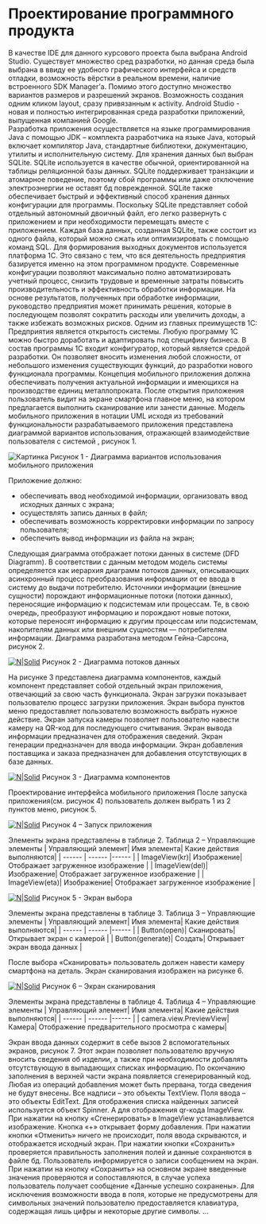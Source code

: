 # Проектирование программного продукта

В качестве IDE для данного курсового проекта была выбрана Android Studio. Существует множество сред разработки, но данная среда была выбрана в ввиду ее удобного графического интерфейса и средств отладки, возможность вёрстки в реальном времени, наличие встроенного SDK Manager’а. Помимо этого доступно множество вариантов размеров и разрешений экранов. Возможность создания одним кликом layout, сразу привязанным к activity. Android Studio - новая и полностью интегрированная среда разработки приложений, выпущенная компанией Google.  
Разработка приложения осуществляется на языке программирования Java с помощью JDK – комплекта разработчика на языке Java, который включает компилятор Java, стандартные библиотеки, документацию, утилиты и исполнительную систему.
Для хранения данных был выбран SQLite. SQLite используется в качестве обычной, ориентированной на таблицы реляционной базы данных. SQLite поддерживает транзакции и атомарное поведение, поэтому сбой программы или даже отключение электроэнергии не оставят бд поврежденной. SQLite также обеспечивает быстрый и эффективный способ хранения данных конфигурации для программы.
Поскольку SQLite представляет собой отдельный автономный двоичный файл, его легко развернуть с приложением и при необходимости перемещать вместе с приложением. Каждая база данных, созданная SQLite, также состоит из одного файла,
который можно сжать или оптимизировать с помощью команд SQL.
Для формирования выходных документов используется платформа 1С. Это связано с тем, что вся деятельность предприятия базируется именно на этом программном продукте. Современные конфигурации позволяют максимально полно автоматизировать
учетный процесс, снизить трудовые и временные затраты повысить производительность и эффективность обработки информации. На основе результатов, полученных при обработке информации, руководство предприятия может принимать решения, которые в последующем позволят сократить расходы или увеличить доходы, а также избежать возможных рисков.
Одним из главных преимуществ 1С: Предприятия является открытость системы. Любую программу 1С можно быстро доработать и адаптировать под специфику бизнеса. В состав программы 1С входит конфигуратор, который является
средой разработки. Он позволяет вносить изменения любой сложности, от небольшого изменения существующих функций, до разработки нового функционала программы.
Концепция мобильного приложения должна обеспечивать получения актуальной информации и имеющихся на производстве единиц металлопроката. После открытия приложения пользователь видит на экране смартфона главное меню, на котором предлагается выполнить сканирование или занести данные. Модель мобильного приложения в нотации UML исходя из требований функциональности
разрабатываемого приложения представлена диаграммой вариантов использования, отражающей взаимодействие пользователя с системой , рисунок 1.

![Картинка](https://drive.google.com/file/d/1OhFSzcjZ0beyv98TH6g4frUgXNpWKfW8/view?usp=share_link)
Рисунок 1 - Диаграмма вариантов использования мобильного приложения

Приложение должно:
- обеспечивать ввод необходимой информации, организовать ввод исходных данных с экрана;
- осуществлять запись данных в файл;
- обеспечивать возможность корректировки информации по запросу пользователя;
- обеспечить вывод информации из файла на экран;

Следующая диаграмма отображает потоки данных в системе (DFD Diagramm). В соответствии с данным методом модель системы определяется как иерархия диаграмм потоков данных, описывающих асинхронный процесс преобразования информации от ее ввода в систему до выдачи потребителю. Источники информации (внешние сущности) порождают информационные потоки (потоки данных),
переносящие информацию к подсистемам или процессам. Те, в свою очередь, преобразуют информацию и порождают новые потоки, которые переносят информацию к другим процессам или подсистемам, накопителям данных или внешним сущностям — потребителям информации. Диаграмма разработана методом Гейна-Сарсона, рисунок 2.

[![N|Solid](https://cldup.com/dTxpPi9lDf.thumb.png)](https://nodesource.com/products/nsolid)
Рисунок 2 - Диаграмма потоков данных

На рисунке 3 представлена диаграмма компонентов, каждый компонент представляет собой отдельный экран приложения, отвечающий за свою часть функционала.
Экран загрузки показывает пользователю процесс загрузки приложения.
Экран выбора пунктов меню предоставляет пользователю возможность выбрать нужное действие.
Экран запуска камеры позволяет пользователю навести камеру на QR-код для последующего считывания.
Экран вывода информации предназначен для отображения сведений.
Экран генерации предназначен для ввода информации.
Экран добавления поставщика и заказа предназначен для добавления отсутствующих в базе данных.

[![N|Solid](https://cldup.com/dTxpPi9lDf.thumb.png)](https://nodesource.com/products/nsolid)
Рисунок 3 - Диаграмма компонентов

Проектирование интерфейса мобильного приложения После запуска приложения(см. рисунок 4) пользователь должен выбрать 1 из 2
пунктов меню, рисунок 5.

[![N|Solid](https://cldup.com/dTxpPi9lDf.thumb.png)](https://nodesource.com/products/nsolid)
Рисунок 4 – Запуск приложения

Элементы экрана представлены в таблице 2.
Таблица 2 – Управляющие элементы
| Управляющий элемент| Имя элемента| Какие действия выполняются|
| ------ | ------ |------ |
| ImageView(kr)| Изображение| Отображает загруженное изображение |
| ImageView(del)| Изображение| Отображает загруженное изображение |
| ImageView(eta)| Изображение| Отображает загруженное изображение |

[![N|Solid](https://cldup.com/dTxpPi9lDf.thumb.png)](https://nodesource.com/products/nsolid)
Рисунок 5 - Экран выбора

Элементы экрана представлены в таблице 3.
Таблица 3 – Управляющие элементы
| Управляющий элемент| Имя элемента| Какие действия выполняются|
| ------ | ------ |------ |
| Button(open)| Сканировать| Открывает экран с камерой |
| Button(generate)| Создать| Открывает экран ввода данных |

После выбора «Сканировать» пользователь должен навести камеру смартфона на деталь. Экран сканирования изображен на рисунке 6.

[![N|Solid](https://cldup.com/dTxpPi9lDf.thumb.png)](https://nodesource.com/products/nsolid)
Рисунок 6 – Экран сканирования

Элементы экрана представлены в таблице 4.
Таблица 4 – Управляющие элементы
| Управляющий элемент| Имя элемента| Какие действия выполняются|
| ------ | ------ |------ |
| camera.view.PreviewView| Камера| Отображение предварительного просмотра с камеры|

Экран ввода данных содержит в себе вызов 2 вспомогательных экранов, рисунок 7. Этот экран позволяет пользователю вручную вносить сведения об изделии, а также при необходимости добавлять отсутствующую в выпадающих списках информацию. По окончанию заполнения в верхней части экрана появляется сгенерированный код. Любая из операций добавления может быть прервана, тогда
сведения не будут внесены. Все надписи – это объекты TextView. Поля ввода – это объекты EditText. Для отображения списка найденных записей используется объект Spinner. А для отображения qr-кода ImageView. При нажатии на кнопку «Сгенерировать» в ImageView устанавливается изображение. Кнопка «+» открывает форму добавления. При нажатии кнопки «Отменить» ничего не происходит, поля ввода скрываются, и отображается исходный экран. При нажатии кнопки «Сохранить» проверяется правильность заполнения полей и данные сохраняются в файле бд. Пользователь информируется о записи сообщением на экран. При нажатии на кнопку «Сохранить» на основном экране введенные значения проверяются и сопоставляются, в случае успеха пользователь
получает сообщение «Данные успешно сохранены». Для исключения возможноcти ввода в поля, которые не предусмотрены для символьных значений пользователю предоставляется клавиатура, содержащая лишь цифры и некоторые другие символы.
...

